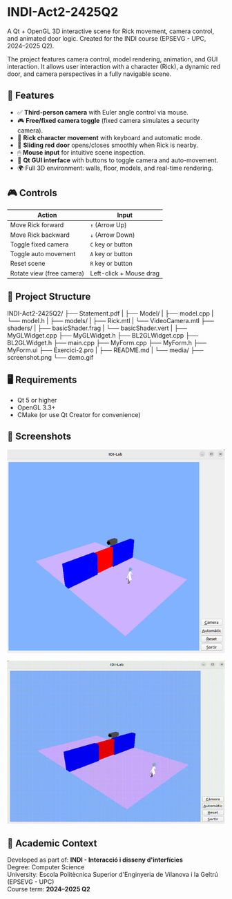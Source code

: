 # INDI-Act2-2425Q2
A Qt + OpenGL 3D interactive scene for Rick movement, camera control, and animated door logic. Created for the INDI course (EPSEVG - UPC, 2024–2025 Q2).

The project features camera control, model rendering, animation, and GUI interaction. It allows user interaction with a character (Rick), a dynamic red door, and camera perspectives in a fully navigable scene.

## 🚀 Features

- ✅ **Third-person camera** with Euler angle control via mouse.
- 🎮 **Free/fixed camera toggle** (fixed camera simulates a security camera).
- 🧍 **Rick character movement** with keyboard and automatic mode.
- 🚪 **Sliding red door** opens/closes smoothly when Rick is nearby.
- 🖱 **Mouse input** for intuitive scene inspection.
- 🧩 **Qt GUI interface** with buttons to toggle camera and auto-movement.
- 🌍 Full 3D environment: walls, floor, models, and real-time rendering.

## 🎮 Controls

| Action                     | Input                   |
|----------------------------|-------------------------|
| Move Rick forward          | `↑` (Arrow Up)          |
| Move Rick backward         | `↓` (Arrow Down)        |
| Toggle fixed camera        | `C` key or button       |
| Toggle auto movement       | `A` key or button       |
| Reset scene                | `R` key or button       |
| Rotate view (free camera)  | Left-click + Mouse drag |

## 🧱 Project Structure

INDI-Act2-2425Q2/
├── Statement.pdf
|
├── Model/
|   ├── model.cpp
|   └── model.h
|
├── models/
|   ├── Rick.mtl
|   └── VideoCamera.mtl
├── shaders/
|   ├── basicShader.frag
|   └── basicShader.vert
|
├── MyGLWidget.cpp
├── MyGLWidget.h
├── BL2GLWidget.cpp
├── BL2GLWidget.h
├── main.cpp
├── MyForm.cpp
├── MyForm.h
├── MyForm.ui
├── Exercici-2.pro
|
├── README.md
|
└── media/
    ├── screenshot.png
    └── demo.gif

## 🖥 Requirements

- Qt 5 or higher
- OpenGL 3.3+
- CMake (or use Qt Creator for convenience)

## 📸 Screenshots

![Scene with Rick and camera](media/screenshot.png)

![Animated red door](media/demo.gif)

## 📘 Academic Context

Developed as part of:
**INDI - Interacció i disseny d'interfícies**  
Degree: Computer Science  
University: Escola Politècnica Superior d'Enginyeria de Vilanova i la Geltrú (EPSEVG - UPC)  
Course term: **2024–2025 Q2**
